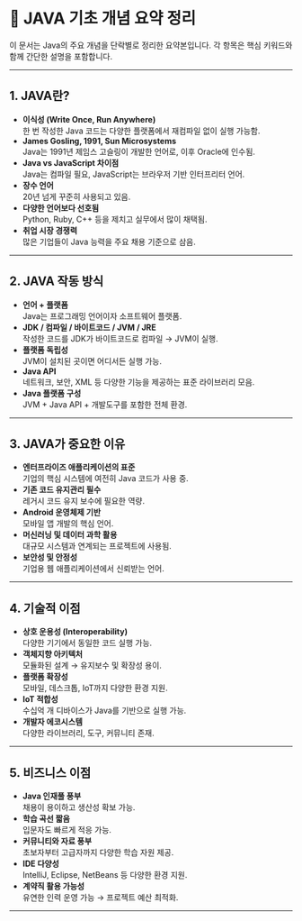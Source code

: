 # 📘 JAVA 기초 개념 요약 정리

이 문서는 Java의 주요 개념을 단락별로 정리한 요약본입니다. 각 항목은 핵심 키워드와 함께 간단한 설명을 포함합니다.

---

## 1. JAVA란?

- **이식성 (Write Once, Run Anywhere)**  
  한 번 작성한 Java 코드는 다양한 플랫폼에서 재컴파일 없이 실행 가능함.
- **James Gosling, 1991, Sun Microsystems**  
  Java는 1991년 제임스 고슬링이 개발한 언어로, 이후 Oracle에 인수됨.
- **Java vs JavaScript 차이점**  
  Java는 컴파일 필요, JavaScript는 브라우저 기반 인터프리터 언어.
- **장수 언어**  
  20년 넘게 꾸준히 사용되고 있음.
- **다양한 언어보다 선호됨**  
  Python, Ruby, C++ 등을 제치고 실무에서 많이 채택됨.
- **취업 시장 경쟁력**  
  많은 기업들이 Java 능력을 주요 채용 기준으로 삼음.

---

## 2. JAVA 작동 방식

- **언어 + 플랫폼**  
  Java는 프로그래밍 언어이자 소프트웨어 플랫폼.
- **JDK / 컴파일 / 바이트코드 / JVM / JRE**  
  작성한 코드를 JDK가 바이트코드로 컴파일 → JVM이 실행.
- **플랫폼 독립성**  
  JVM이 설치된 곳이면 어디서든 실행 가능.
- **Java API**  
  네트워크, 보안, XML 등 다양한 기능을 제공하는 표준 라이브러리 모음.
- **Java 플랫폼 구성**  
  JVM + Java API + 개발도구를 포함한 전체 환경.

---

## 3. JAVA가 중요한 이유

- **엔터프라이즈 애플리케이션의 표준**  
  기업의 핵심 시스템에 여전히 Java 코드가 사용 중.
- **기존 코드 유지관리 필수**  
  레거시 코드 유지 보수에 필요한 역량.
- **Android 운영체제 기반**  
  모바일 앱 개발의 핵심 언어.
- **머신러닝 및 데이터 과학 활용**  
  대규모 시스템과 연계되는 프로젝트에 사용됨.
- **보안성 및 안정성**  
  기업용 웹 애플리케이션에서 신뢰받는 언어.

---

## 4. 기술적 이점

- **상호 운용성 (Interoperability)**  
  다양한 기기에서 동일한 코드 실행 가능.
- **객체지향 아키텍처**  
  모듈화된 설계 → 유지보수 및 확장성 용이.
- **플랫폼 확장성**  
  모바일, 데스크톱, IoT까지 다양한 환경 지원.
- **IoT 적합성**  
  수십억 개 디바이스가 Java를 기반으로 실행 가능.
- **개발자 에코시스템**  
  다양한 라이브러리, 도구, 커뮤니티 존재.

---

## 5. 비즈니스 이점

- **Java 인재풀 풍부**  
  채용이 용이하고 생산성 확보 가능.
- **학습 곡선 짧음**  
  입문자도 빠르게 적응 가능.
- **커뮤니티와 자료 풍부**  
  초보자부터 고급자까지 다양한 학습 자원 제공.
- **IDE 다양성**  
  IntelliJ, Eclipse, NetBeans 등 다양한 환경 지원.
- **계약직 활용 가능성**  
  유연한 인력 운영 가능 → 프로젝트 예산 최적화.

---